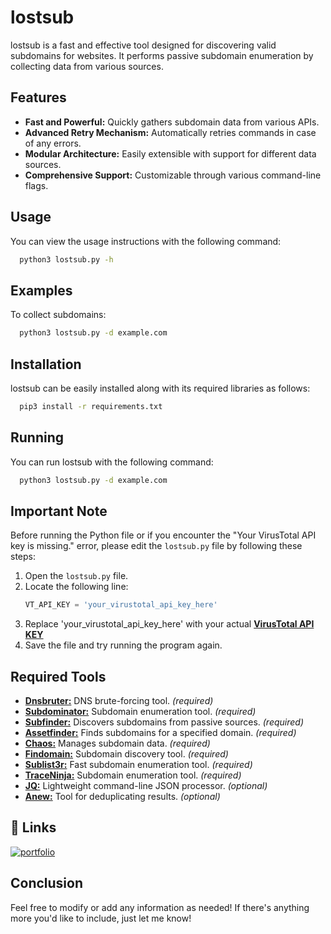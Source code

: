 
# lostsub

lostsub is a fast and effective tool designed for discovering valid subdomains for websites. It performs passive subdomain enumeration by collecting data from various sources.


## Features

- **Fast and Powerful:** Quickly gathers subdomain data from various APIs.
- **Advanced Retry Mechanism:** Automatically retries commands in case of any errors.
- **Modular Architecture:** Easily extensible with support for different data sources.
- **Comprehensive Support:** Customizable through various command-line flags.


## Usage

You can view the usage instructions with the following command:

```bash
  python3 lostsub.py -h
```

## Examples

To collect subdomains:

```bash
  python3 lostsub.py -d example.com
```
## Installation

lostsub can be easily installed along with its required libraries as follows:

```bash
  pip3 install -r requirements.txt
```
    
## Running

You can run lostsub with the following command:

```bash
  python3 lostsub.py -d example.com
```

## Important Note

Before running the Python file or if you encounter the "Your VirusTotal API key is missing." error, please edit the `lostsub.py` file by following these steps:

1. Open the `lostsub.py` file.
2. Locate the following line:
   ```python
   VT_API_KEY = 'your_virustotal_api_key_here' 
   ```
3. Replace 'your_virustotal_api_key_here' with your actual [**VirusTotal API KEY**](https://www.virustotal.com/gui/my-apikey)
4. Save the file and try running the program again.


## Required Tools

- [**Dnsbruter:**](https://github.com/RevoltSecurities/Dnsbruter) DNS brute-forcing tool. *(required)*
- [**Subdominator:**](https://github.com/RevoltSecurities/Subdominator) Subdomain enumeration tool. *(required)*
- [**Subfinder:**](https://github.com/projectdiscovery/subfinder) Discovers subdomains from passive sources. *(required)*
- [**Assetfinder:**](https://github.com/tomnomnom/assetfinder) Finds subdomains for a specified domain. *(required)*
- [**Chaos:**](https://github.com/projectdiscovery/chaos) Manages subdomain data. *(required)*
- [**Findomain:**](https://github.com/Findomain/Findomain) Subdomain discovery tool. *(required)*
- [**Sublist3r:**](https://github.com/aboehme/Sublist3r) Fast subdomain enumeration tool. *(required)*
- [**TraceNinja:**](https://github.com/mohdh34m/TraceNinja) Subdomain enumeration tool. *(required)*
- [**JQ:**](https://stedolan.github.io/jq/) Lightweight command-line JSON processor. *(optional)*
- [**Anew:**](https://github.com/tomnomnom/anew) Tool for deduplicating results. *(optional)*


## 🔗 Links
[![portfolio](https://img.shields.io/badge/my_portfolio-000?style=for-the-badge&logo=ko-fi&logoColor=white)](https://github.com/0xlipon)

## Conclusion

Feel free to modify or add any information as needed! If there's anything more you'd like to include, just let me know!
